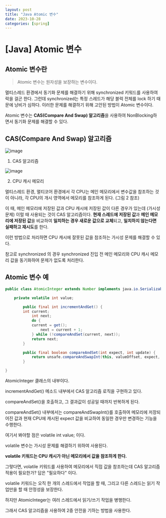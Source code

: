 ```yaml
---
layout: post
title: "Java Atomic 변수"
date: 2023-10-28
categories: [spring]
---
```

# [Java] Atomic 변수

## **Atomic 변수란**

> Atomic 변수는 원자성을 보장하는 변수이다.
> 

멀티스레드 환경에서 동기화 문제를 해결하기 위해 synchronized 키워드를 사용하여 락을 걸곤 한다. 그런데 synchronized는 특정 스레드가 해당 블럭 전체를 lock 하기 때문에 낭비가 심하다. 이러한 문제를 해결하기 위해 고안된 방법이 Atomic 변수이다.

Atomic 변수는 **CAS(Compare And Swap) 알고리즘**을 사용하여 NonBlocking하면서 동기화 문제를 해결할 수 있다.

## **CAS(Compare And Swap) 알고리즘**

![image](https://img1.daumcdn.net/thumb/R1280x0/?scode=mtistory2&fname=https%3A%2F%2Fblog.kakaocdn.net%2Fdn%2FbOvZrW%2FbtrFBhAUHyi%2FNXgRskbTDzczcPhaNhJ1P0%2Fimg.png)

1. CAS 알고리즘

![image](https://img1.daumcdn.net/thumb/R1280x0/?scode=mtistory2&fname=https%3A%2F%2Fblog.kakaocdn.net%2Fdn%2FK4Izd%2FbtrFzNt6Ipg%2FtRPKoicflEUUImMMZPw1u1%2Fimg.png)

2. CPU 캐시 메모리

멀티스레드 환경, 멀티코어 환경에서 각 CPU는 메인 메모리에서 변수값을 참조하는 것이 아니라, 각 CPU의 개시 영역에서 메모리를 참조하게 된다. (그림 2 참조)

이 때, 메인 메모리에 저장된 값과 CPU 캐시에 저장된 값이 다른 경우가 있는데 (가시성 문제) 이럴 때 사용되는 것이 CAS 알고리즘이다. **현재 스레드에 저장된 값**과 **메인 메모리에 저장된 값**을 비교하여 **일치하는 경우 새로운 값으로 교체**되고, **일치하지 않는다면 실패하고 재시도**를 한다.

이런 방법으로 처리하면 CPU 캐시에 잘못된 값을 참조하는 가시성 문제를 해결할 수 있다.

참고로 synchronized 의 경우 synchronized 진입 전 메인 메모리와 CPU 캐시 메모리 값을 동기화하여 문제가 없도록 처리한다.

## **Atomic 변수 예**

```java
public class AtomicInteger extends Number implements java.io.Serializable {

	private volatile int value;

        public final int incrementAndGet() {
	    int current;
            int next;
            do {
	        current = get();
                next = current + 1;
            } while (!compareAndSet(current, next));
            return next;
        }

        public final boolean compareAndSet(int expect, int update) {
        	return unsafe.compareAndSwapInt(this, valueOffset, expect, update);
        }

}
```

AtomicInteger 클래스의 내부이다.

incrementAndGet() 메소드 내부에서 CAS 알고리즘 로직을 구현하고 있다.

compareAndSet()을 호출하고, 그 결과값이 성공일 때까지 반복하게 된다.

compareAndSet() 내부에서는 compareAndSwapInt()를 호출하여 메모리에 저장되어진 값과 현재 CPU에 캐시된 expect 값을 비교하여 동일한 경우만 변경하는 기능을 수행한다.

여기서 봐야할 점은 volatile int value; 이다.

volatile 변수는 가시성 문제를 해결하기 위하여 사용된다.

**volatile 키워드는 CPU 캐시가 아닌 메모리에서 값을 참조하게 한다.**

그렇다면, volatile 키워드를 사용하여 메모리에서 직접 값을 참조하는데 CAS 알고리즘 적용이 필요한가? 답은 "필요하다" 이다.

volatile 키워드는 오직 한 개의 스레드에서 작업을 할 때, 그리고 다른 스레드는 읽기 작업만을 할 때 안정성을 보장한다.

하지만 AtomicInteger는 여러 스레드에서 읽기/쓰기 작업을 병행한다.

그래서 CAS 알고리즘을 사용하여 2중 안전을 기하는 방법을 사용한다.